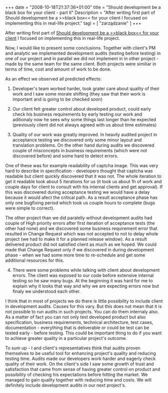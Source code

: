 +++
date = "2008-10-18T21:37:36+01:00"
title = "Should development be a black box for your client - part II"
Description = "After writing first part of Should development be a >>black box<< for your client I focused on implementing this in real-life project."
tagi = [ "zarządzanie" ]
+++


After writing first part of [Should development be a >>black box<< for your client](/artykuly/Should-development-be-a-black-box-for-your-client/) I focused on implementing this in real-life project. 

Now, I would like to present some conclusions. Together with client's PM and analytic we implemented development audits (testing before testing) in one of our project and in parallel we did not implement in in other project - made by the same team for the same client. Both projects were similiar in terms of time, cost and amount of work to be done. 

As an effect we observed all predicted effects: 

1. Developer's team worked harder, took grater care about quality of their work and I saw some morale shifting (they saw that their work is important and is going to be checked soon) 

2. Our client felt greater control about developed product, could early check his business requirements by early testing our work and aditionaly now he sees why some things last longer than he expected (previously client did not always agreed with us about time estimates) 

3. Quality of our work was greatly improved. In heavily audited project in acceptance testing we discovered only some minor layout and translation problems. On the other hand during audits we discovered couple of misconcepts in business requirements (which were not discovered before) and some hard to detect errors. 

One of these was for example readability of captcha image. This was very hard to describe in specification - developers thought that captcha was readable but client quickly discovered that it was not. The whole iteration to get it readable took about 5 iterations for us (it took us about 1h of work and couple days for client to consult with his internal clients and get approval). If this was discovered during acceptance testing we would have a delay because it would afect the critical path. As a result acceptance phase has only one bugfixing period which took us couple hours to complete (bugs were simple to correct). 

The other project than we did paralelly without development audits had couple of High priority errors after first iteration of acceptance tests (the other had none) and we discovered some business requirement error that resulted in Change Request which was not accepted to not to delay whole project (we had to make it for a planned release window). As a result delivered product did not satisfied client as much as we hoped. We could made that Change Request only if we discovered in during development phase - when we had some more time to re-schedule and get some additional resources for this. 

4. There were some problems while talking with client about development errors. The client was exposed to our code before extensive internal testing so he saw many bugs. At the beginning it was hard for me to explain why it looks that way and why we are expecting errors now but finaly we understood each other. 

I think that in most of projects we do there is little possibility to include client in development audits. Causes for this vary. But this does not mean that it is not possible to run audits in such projects. You can do them internaly also. As a matter of fact you can not only test developed product but also specification, business requirements, technical architecture, test cases, documentation - everything that is deliverable or could be test can be tested early - before testing. This could be important thing to do if you want to achieve greater quality in a particular project's outcome. 

To sum up - I and client's representatives think that audits proven themselves to be useful tool for enhancing project's quality and reducing testing time. Audits made our developers work harder and eagerly check quality of their work. On the client's side I saw some growth of trust and satisfaction that came from sense of having greater control on product and possibility of checking his expectations before hitting the market. We managed to gain quality together with reducing time and costs. We will definitely include development audits in our next project's.
